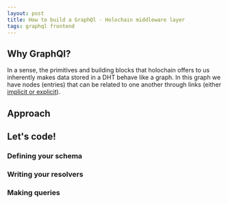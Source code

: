 ```yaml
---
layout: post
title: How to build a GraphQl - Holochain middleware layer
tags: graphql frontend
---
```


## Why GraphQl?

In a sense, the primitives and building blocks that holochain offers to us inherently makes data stored in a DHT behave like a graph. In this graph we have nodes (entries) that can be related to one another through links (either [implicit or explicit]()).

## Approach

## Let's code!

### Defining your schema

### Writing your resolvers

### Making queries